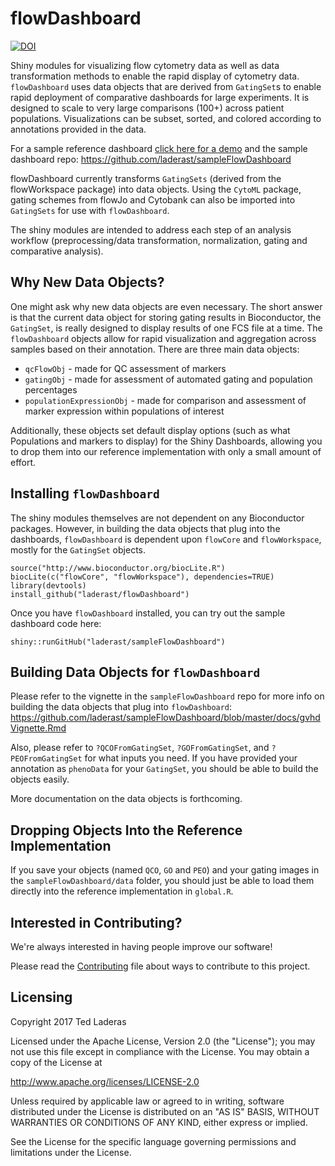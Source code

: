# flowDashboard

[![DOI](https://zenodo.org/badge/72794399.svg)](https://zenodo.org/badge/latestdoi/72794399)

Shiny modules for visualizing flow cytometry data as well as data transformation methods to enable the rapid display of cytometry data. `flowDashboard` uses data objects that are derived from `GatingSet`s to enable rapid deployment of comparative dashboards for large experiments. It is designed to scale to very large comparisons (100+) across patient populations. Visualizations can be subset, sorted, and colored according to annotations provided in the data.

For a sample reference dashboard [click here for a demo](https://tladeras.shinyapps.io/sampleFlowDashboard/) and the sample dashboard repo: https://github.com/laderast/sampleFlowDashboard

flowDashboard currently transforms `GatingSets` (derived from the flowWorkspace package) into data objects. Using the `CytoML` package, gating schemes from flowJo and Cytobank can also be imported into `GatingSets` for use with `flowDashboard`.

The shiny modules are intended to address each step of an analysis workflow (preprocessing/data transformation, normalization, gating and comparative analysis).

## Why New Data Objects?

One might ask why new data objects are even necessary. The short answer is that the current data object for storing gating results in Bioconductor, the `GatingSet`, is really designed to display results of one FCS file at a time. The `flowDashboard` objects allow for rapid visualization and aggregation across samples based on their annotation. There are three main data objects:

+ `qcFlowObj` - made for QC assessment of markers
+ `gatingObj` - made for assessment of automated gating and population percentages
+ `populationExpressionObj` - made for comparison and assessment of marker expression within populations of interest

Additionally, these objects set default display options (such as what Populations and markers to display) for the Shiny Dashboards, allowing you to drop them into our reference implementation with only a small amount of effort.

## Installing `flowDashboard`

The shiny modules themselves are not dependent on any Bioconductor packages. However, in building the data objects that plug into the dashboards, `flowDashboard` is dependent upon `flowCore` and `flowWorkspace`, mostly for the `GatingSet` objects.

```
source("http://www.bioconductor.org/biocLite.R")
biocLite(c("flowCore", "flowWorkspace"), dependencies=TRUE)
library(devtools)
install_github("laderast/flowDashboard")
```

Once you have `flowDashboard` installed, you can try out the sample dashboard code here:

```
shiny::runGitHub("laderast/sampleFlowDashboard")
```

## Building Data Objects for `flowDashboard`

Please refer to the vignette in the `sampleFlowDashboard` repo for more info on building the data objects that plug into `flowDashboard`: https://github.com/laderast/sampleFlowDashboard/blob/master/docs/gvhdVignette.Rmd

Also, please refer to `?QCOFromGatingSet`, `?GOFromGatingSet`, and `?PEOFromGatingSet` for what inputs you need. If you have provided your annotation as `phenoData` for your `GatingSet`, you should be able to build the objects easily.

More documentation on the data objects is forthcoming. 

## Dropping Objects Into the Reference Implementation

If you save your objects (named `QCO`, `GO` and `PEO`) and your gating images in the `sampleFlowDashboard/data` folder, you should just be able to load them directly into the reference implementation in `global.R`.

## Interested in Contributing?

We're always interested in having people improve our software!

Please read the [Contributing](contributing.md) file about ways to contribute to this project.

## Licensing

Copyright 2017 Ted Laderas

Licensed under the Apache License, Version 2.0 (the "License"); you may not use this file except in compliance with the License. You may obtain a copy of the License at

http://www.apache.org/licenses/LICENSE-2.0

Unless required by applicable law or agreed to in writing, software distributed under the License is distributed on an "AS IS" BASIS, WITHOUT WARRANTIES OR CONDITIONS OF ANY KIND, either express or implied.
   
See the License for the specific language governing permissions and limitations under the License.
